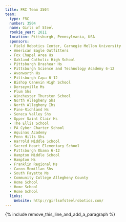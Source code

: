 ```yaml
---
title: FRC Team 3504
team:
  type: FRC
  number: 3504
  name: Girls of Steel
  rookie_year: 2011
  location: Pittsburgh, Pennsylvania, USA
  sponsors:
  - Field Robotics Center, Carnegie Mellon University
  - American Eagle Outfitters
  - Fox Chapel Area Hs
  - Oakland Catholic High School
  - Pittsburgh Brashear Hs
  - Pittsburgh Science and Technology Academy 6-12
  - Avonworth Hs
  - Pittsburgh Capa 6-12
  - Bishop Canevin High School
  - Dorseyville Ms
  - Plum Shs
  - Winchester Thurston School
  - North Allegheny Shs
  - North Allegheny Ihs
  - Pine-Richland Hs
  - Seneca Valley Shs
  - Upper Saint Clair Hs
  - The Ellis School
  - PA Cyber Charter School
  - Aquinas Academy
  - Penn Hills Shs
  - Harrold Middle School
  - Sacred Heart Elementary School
  - Pittsburgh Obama 6-12
  - Hampton Middle School
  - Hampton Hs
  - Franklin Regional Ms
  - Canon-Mcmillan Shs
  - South Fayette Ms
  - Community College Allegheny County
  - Home School
  - Home School
  - Home School
  links:
    Website: http://girlsofsteelrobotics.com/
---
```


{% include remove_this_line_and_add_a_paragraph %}